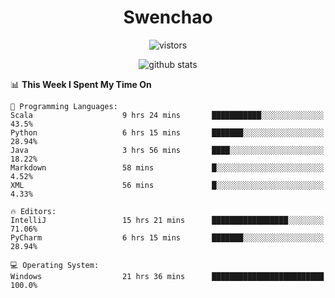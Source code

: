 <h1 align="center">Swenchao</h3>

<p align="center">
  <img src="https://visitor-badge.glitch.me/badge?page_id=Swenchao" alt="vistors" />
</p>

<p align="center">
  <img src="https://github-readme-stats.vercel.app/api?username=Swenchao&count_private=true&show_icons=true&theme=vue-dark&hide_title=true" alt="github stats" />
</p>

<!--START_SECTION:waka-->
📊 **This Week I Spent My Time On** 

```text
💬 Programming Languages: 
Scala                    9 hrs 24 mins       ███████████░░░░░░░░░░░░░░   43.5% 
Python                   6 hrs 15 mins       ███████░░░░░░░░░░░░░░░░░░   28.94% 
Java                     3 hrs 56 mins       ████░░░░░░░░░░░░░░░░░░░░░   18.22% 
Markdown                 58 mins             █░░░░░░░░░░░░░░░░░░░░░░░░   4.52% 
XML                      56 mins             █░░░░░░░░░░░░░░░░░░░░░░░░   4.33%

🔥 Editors: 
IntelliJ                 15 hrs 21 mins      █████████████████░░░░░░░░   71.06% 
PyCharm                  6 hrs 15 mins       ███████░░░░░░░░░░░░░░░░░░   28.94%

💻 Operating System: 
Windows                  21 hrs 36 mins      █████████████████████████   100.0%

```


<!--END_SECTION:waka-->
